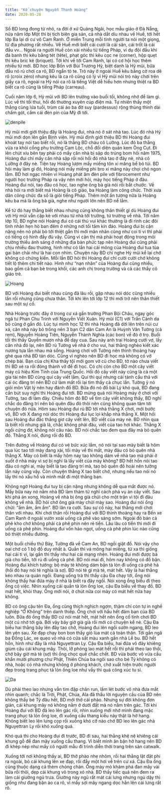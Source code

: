 ```yaml
---
title: "Kể chuyện Nguyễn Thanh Hoàng"
date: 2020-05-28
---
```

Số BD long đong từ nhỏ, ra đời ở xứ Quảng Ngãi, học mẫu giáo ở Đà Nẵng, nửa năm lớp Một thì bị tịch biên gia sản, cả nhà dắt díu nhau về Huế, tới hết lớp Ba lại di cư vô Cam Ranh. Ở miền Trung mỗi tỉnh người ta nói một giọng, từ địa phương rất nhiều. Về Huế mới biết cái cươi là cái sân, cái trốt là cái đầu vv... Ngoài ra người Huế còn xài nhiều từ tiếng Pháp, ví dụ đội đầu khi đá banh thì kêu bằng tét (tête), phạt góc thì kêu cọc ne (corner), hộp quẹt thì kêu bric kê (briquet). Tới khi về tới Cam Ranh, lại có cơ hội học thêm nhiều từ mới. BD học lớp Bốn với Bùi Trương Hỷ, biệt danh là Hỷ mũi, bữa đầu nó rủ chơi ca rô, BD ngẩn tò te. Trò này ở ngoài Huế kêu bằng cờ roa dê rô (croix zéro) nhưng kêu là ca rô cũng có lý vì Hỷ mũi nói trò này chơi trên giấy ca rô, ngoài ra Hỷ nói ca rô là tiếng Việt dễ hiểu hơn nhưng thiệt ra BD biết ca rô cũng là tiếng Pháp (carreau).

Cuối năm lớp 6, Hỷ mũi với BD lên trường vào buổi tối, không nhớ để làm gì. Lúc về thì tối thui, hồi đó thường xuyên cúp điện mà. Tự nhiên thấy một thằng cùng lứa tuổi, trùm cái áo ba đờ suy (pardessus) rộng thùng thình dài chấm gót, cầm cái đèn pin của Mỹ đi tới.   

![denpile](https://github.com/user-attachments/assets/3ff70365-aa70-446d-b174-10f992910f97)

Hỷ mũi mới giới thiệu đây là Hoàng đui, nhà nó ở sát nhà tao. Lúc đó nhà  Hỷ mũi mới dọn lên gần Bịnh viện. Hỷ mũi định giới thiệu BD thì Hoàng đui khoát tay nói tao biết rồi, nó là thằng BD cháu cô Lưỡng. Lúc đó ba thằng vừa ra khỏi cổng phụ trường Cam Lộc, chỗ đối diện quán kem Ông Cụt. Đi lên chút xíu bên tay phải có mấy căn nhà bị sập do trúng bom hồi năm 1975, Hoàng đui chỉ mấy căn nhà sập rồi nói hồi đó nhà tao ở đây nè, nhà cô Lưỡng ở đây nè. Tiện tay Hoàng lượm mấy miếng tôn xi măng bể bỏ túi. BD hỏi mày làm gì đó, Hoàng nói mấy miếng phi bro xi măng này chọi chó ngon lắm. BD hơi ngạc nhiên vì Hoàng phát âm đèn pile với fibrocement như người học trường Pháp ra vậy nên mới hỏi, mày học tiếng Pháp ở đâu. Hoàng đui nói, tao đâu có học, tao nghe ông bà già nói rồi bắt chước. Về nhà hỏi ra mới biết má Hoàng là cô giáo, ba Hoàng làm công chức. Thời xưa dân công chức đa số là giỏi tiếng Pháp. Thêm một ấn tượng nữa là Hoàng kêu ba má là ông bà già, nghe như người lớn nên BD nể lắm.

Kể từ đó hay thằng biết nhau nhưng cũng không thân thiết gì dù Hoàng đui với Hỷ mũi vẫn cặp kè với nhau từ nhà tới trường, từ trường về nhà. Tới năm lớp 10, BD nghe nói Hoàng đui có cái thú vui khác thường là đi rình các đôi tình nhân hẹn hò ban đêm ở những nơi tối tăm kín đáo. Hoàng đui bị cận nặng nên nó phải bò tới thiệt gần thì mới mãn nhãn cũng như coi ti vi thì phải có tiếng có hình đầy đủ vậy. Cũng vì cận thị mà phải hoạt động trong môi trường thiếu ánh sáng ở những địa bàn phức tạp nên Hoàng đui cũng phải chịu nhiều đau thương, hình như có lần hai cái mông của Hoàng đui tua tủa gai bàn chải như là hai con nhím. Chuyện này BD chỉ nghe Hỷ mũi kể lại chớ không có chứng kiến. Mỗi lần BD hỏi thì Hoàng đui chỉ cười cười chớ không tiết lộ thêm chi tiết nào. Hình như “nạn nhân” của Hoàng đui cũng nhiều, bao gồm cả bạn bè trong khối, các anh chị trong trường và cả các thầy cô giáo trẻ.

![Hoang](https://github.com/user-attachments/assets/87244404-8fad-47b6-b1e0-e0370bbdfdc8)

BD với Hoàng đui biết nhau cũng đã lâu rồi, gặp nhau nói dóc cũng nhiều lần rồi nhưng cũng chưa thân. Tới khi lên tới lớp 12 thì mới trở nên thân thiết sau một sự cố. 

Nhà Hoàng trước đây ở trong cư xá gần trường Phan Bội Châu, ngay góc ngã tư Phan Chu Trinh với Nguyễn Viết Xuân. Hỷ mũi (C1) với Trần Cảnh da bò cũng ở gần đó. Lúc tụi mình học 12 thì nhà Hoàng đã dời lên trên núi cư xá, căn nhà này bỏ trống nên 3 bạn C2 dân Cam An là Huỳnh Văn Tường (cà rem), Nguyễn Hoàng Tiên, Nguyễn Thành Nghĩa (các bon) về đó ở trọ. Buổi tối thì thầy Quyền mượn nhà để dạy cua. Sau này anh trai Hoàng cưới vợ, lấy căn nhà đó lại, nên BD rủ Tường về nhà ở cho vui, hai thằng nghèo kiết xác nương tựa lẫn nhau mà sống. Hoàng chơi với Tường nên thỉnh thoảng hay ghé qua nhà BD tán dóc.
Cũng vì nghèo nên BD đi học mà không có vở chép bài. Bạn của chị Kha thấy tội mới gom vở cũ cho BD, tờ nào chưa viết thì BD xé ra rồi đóng thành vở để đi học. Có chị còn cho BD một cây viết máy cũ hiệu Kim Tinh của Trung Quốc. Hồi đó cây viết này cũng là cả một gia tài nên BD cũng quí cây viết lắm. Quí thì quí nhưng cái tánh cẩu thả với cái óc đãng trí nên BD cứ làm mất rồi lại tìm thấy cả chục lần.
Tường ỷ nó giỏi môn Vật lý nên hay đánh đố BD. Bữa đó nó đố bài Lý khó quá, BD đang cắn bút suy nghĩ thì Hoàng đui tới. BD mừng quá nói Hoàng mày ở chơi với Tường, tao đi làm đây. Chiều hôm đó BD về tìm cây viết không thấy, BD nghĩ chắc do đãng trí nên bỏ quên đâu đó thôi nên cũng không quan tâm tới chuyện đó nữa. Hôm sau Hoàng đui rủ BD tới nhà thằng X chơi, mới bước vô, BD với X đang nói dóc thì Hoàng đui lục lọi khắp nhà thằng X. Một hồi sau Hoàng đui đắc thắng giơ cây viết lên, BD viết của mày nè. BD nhìn qua là biết rồi nhưng giả lả, chắc không phải đâu, viết của tao hơi khác. Thằng X ngồi cứng đơ, không nói câu nào. BD nói chắc tao đem qua đây mà bỏ quên đó. Thằng X nói, đúng rồi đó BD. 

Trên đường về Hoàng đui có vẻ bức xúc lắm, nó nói tại sao mày biết là hôm qua lúc tao tới mày đang xài, tối mày về thì mất, mày đâu có bỏ quên nhà thằng X. Mày có biết là mấy hôm nay tao không dám về nhà tao mà phải ở suốt ở nhà mày vì sợ bị nghi là lấy viết của mày không? BD hết hồn nói tao đâu có nghi ai, mày biết là tao đãng trí mà, tao bỏ quên đồ hoài nên tưởng lần này cũng vậy. Còn chuyện thằng X tao biết chớ, nhưng nếu tao nói nó lấy thì nó xấu hổ và mình mất đi một thằng bạn. 

Không ngờ Hoàng đui tuy bị cận nặng nhưng không dễ qua mắt được nó. Mấy bữa nay nó nằm nhà BD làm thám tử nghĩ cách phá vụ án cây viết. Sau khi phá án xong, Hoàng về nhà bị ông già chửi cho một trận vì tội đi đâu không về nhà. BD hỏi chớ ông già mày chửi mày sao. Hoàng đui nói ổng chửi: “ầm ầm, ầm ầm”. BD lăn ra cười. Sau sự cố này, hai thằng mới chơi thân với nhau.
Khi chơi thân rồi Hoàng đui với BD thỉnh thoảng hay ra Bến xe Cam Ranh ở ngoài vườn xoài uống cà phê vào sáng sớm. Ngoài đó bán cà phê kho chớ không phải cà phê phin nên rẻ tiền. Lâu lâu có tiền thì mới đi uống cà phê phin. Hoàng đui vốn hảo ngọt, uống cà phê phin lúc nào cũng bỏ thiệt nhiều đường. 

Một buổi chiều thứ Bảy, Tường đã về Cam An, BD ngồi giặt đồ. Nói vậy cho oai chớ có 1 bộ đồ duy nhất à. Quần thì vá mông hai miếng, từ xa thì giống hai cái ti vi, lại gần thì thấy như hai cái mạng nhện. Hoàng đui mới được bà già cho tiền, tới rủ đi uống cà phê. BD nói mai đi, hôm nay không có đồ bận. Hoàng đui khích tướng: bộ mày tè không dám bận tà lỏn đi uống cà phê hả (hồi đó hay nói tè nghĩa là sợ). BD nói tè gì mà tè, mát hết. Vậy là hai thằng kéo nhau ra quán ngồi. Đang uống trà thì thấy cậu Đa chạy tới, ổng nói không thấy hai đứa mày ở nhà là biết ra đây ngồi. Nói xong ổng biểu đi theo ổng có việc. Nhìn xuống cái quần tà lỏn ống loe, cậu Đa biểu về thay đồ. BD mát hết, khỏi thay. Ổng mới nói, ờ chút nữa coi mày có mát hết nữa hay không.

BD có ông cậu tên Đa, ổng cũng thích nghịch ngợm, thậm chí còn tự in nghề nghiệp “Ở Không” trên danh thiếp. Ổng chơi với hầu hết đám bạn của BD luôn. Bữa đó ổng thấy BD cứ nói mát hết, mát hết nên ổng cố tình chơi BD một cú nhớ tới già. Bởi vậy bây giờ già già rồi mới có chuyện kể nè. Cậu Đa biểu hai thằng bây lên đây tao chở, Hoàng đui lên ngồi sườn ngang, BD leo lên yên sau. Xe đạp chạy bon bon thấy gió lùa mát cả toàn thân. Tới gần ngã ba Đồng Lác, xe quẹo vô nhà có cửa sắt màu xanh gần nhà Lễ bu. BD hết hồn, hình như đây là nhà Nguyettran Ly. Cậu Đa biểu, hai đứa vô đây khiêng giùm cậu cái khung mây. Thôi, lỡ phóng lao mát hết rồi thì phải theo lao thôi, chớ bây giờ mà tè (sợ) thì ổng chọc quê chắc chết. BD vừa bước vô vừa cầu khẩn mười phương chư Phật, Thiên Chúa ba ngôi sao cho bé Tỷ không có nhà, hoặc có nhà nhưng không ở phòng khách, chớ xuất hiện trước người đẹp trong trang phục tà lỏn ống loe như vầy thì quá công xúc tu sỉ.

![Da](https://github.com/user-attachments/assets/36055d36-cab9-41cc-9bbb-722a024c6da6)


Dù phải theo lao nhưng vẫn tim đập chân run, lấm lét bước vô nhà đưa mắt nhìn quanh; chắc là Trời, Phật, Chúa, Ala đã thấu lời nguyện cầu của BD nên không thấy bé Tỷ đâu hết, BD mới thở cái phào. Nhưng sự đời không đơn giản, cái khung mây nó không nằm ở dưới đất mà nó nằm trên gác. Tới khi Hoàng đui với BD đã leo lên gác rồi, nhìn xuống mới nhớ mình đang mặc trang phục tà lỏn ống loe, đi xuống cầu thang kiểu này thật là hở hang. Không biết leo lên lưng cọp rồi xuống khó cỡ nào chớ BD leo lên gác nhà Nguyettran Ly rồi khó xuống quá.

Khó quá thì cho Hoàng đui đi trước, BD đi sau, hai thằng khệ nệ khiêng cái khung gỗ để đan mây xuống cầu thang. Vì biết mình ăn bận hở hang nên BD đi khép nép như mấy cô người mẫu đi trình diễn thời trang trên sàn catwalk. 

Xuống tới nơi không thấy ai, BD thở phào nhẹ nhõm, rồi hai thằng lật đật phi ra ngoài, bỏ cái khung lên xe đạp, rồi đẩy một hơi về trên cư xá.
Cậu Đa ổng cũng thuộc dạng cả thèm chóng chán. Ổng mày mò khám phá đan mây vài bữa rồi thôi, dẹp cái khung vô trong xó nhà. BD thấy tiếc quá nên đem ra làm cái giường ngủ trưa. Giường này ngủ rất mát cái lưng nhưng ngủ dậy thì giống như đang bận áo ca rô, vì mấy sợi mây ngang dọc hằn lên cái lưng rất rõ.

